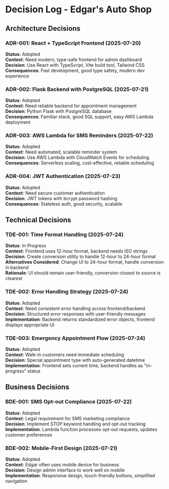 # Decision Log - Edgar's Auto Shop

## Architecture Decisions

### ADR-001: React + TypeScript Frontend (2025-07-20)
**Status**: Adopted  
**Context**: Need modern, type-safe frontend for admin dashboard  
**Decision**: Use React with TypeScript, Vite build tool, Tailwind CSS  
**Consequences**: Fast development, good type safety, modern dev experience

### ADR-002: Flask Backend with PostgreSQL (2025-07-21)
**Status**: Adopted  
**Context**: Need reliable backend for appointment management  
**Decision**: Python Flask with PostgreSQL database  
**Consequences**: Familiar stack, good SQL support, easy AWS Lambda deployment

### ADR-003: AWS Lambda for SMS Reminders (2025-07-22)
**Status**: Adopted  
**Context**: Need automated, scalable reminder system  
**Decision**: Use AWS Lambda with CloudWatch Events for scheduling  
**Consequences**: Serverless scaling, cost-effective, reliable scheduling

### ADR-004: JWT Authentication (2025-07-23)
**Status**: Adopted  
**Context**: Need secure customer authentication  
**Decision**: JWT tokens with bcrypt password hashing  
**Consequences**: Stateless auth, good security, scalable

## Technical Decisions

### TDE-001: Time Format Handling (2025-07-24)
**Status**: In Progress  
**Context**: Frontend uses 12-hour format, backend needs ISO strings  
**Decision**: Create conversion utility to handle 12-hour to 24-hour format  
**Alternatives Considered**: Change UI to 24-hour format, handle conversion in backend  
**Rationale**: UI should remain user-friendly, conversion closest to source is clearest

### TDE-002: Error Handling Strategy (2025-07-24)
**Status**: Adopted  
**Context**: Need consistent error handling across frontend/backend  
**Decision**: Structured error responses with user-friendly messages  
**Implementation**: Backend returns standardized error objects, frontend displays appropriate UI

### TDE-003: Emergency Appointment Flow (2025-07-24)
**Status**: Adopted  
**Context**: Walk-in customers need immediate scheduling  
**Decision**: Special appointment type with auto-generated datetime  
**Implementation**: Frontend sets current time, backend handles as "in-progress" status

## Business Decisions

### BDE-001: SMS Opt-out Compliance (2025-07-22)
**Status**: Adopted  
**Context**: Legal requirement for SMS marketing compliance  
**Decision**: Implement STOP keyword handling and opt-out tracking  
**Implementation**: Lambda function processes opt-out requests, updates customer preferences

### BDE-002: Mobile-First Design (2025-07-21)
**Status**: Adopted  
**Context**: Edgar often uses mobile device for business  
**Decision**: Design admin interface to work well on mobile  
**Implementation**: Responsive design, touch-friendly buttons, simplified navigation
